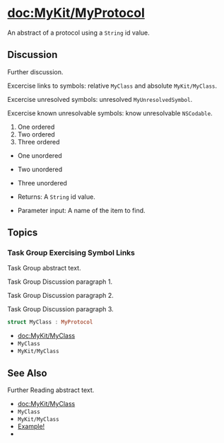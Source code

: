 # <doc:MyKit/MyProtocol>

An abstract of a protocol using a `String` id value.

## Discussion

Further discussion.

Excercise links to symbols: relative ``MyClass`` and absolute ``MyKit/MyClass``. 

Excercise unresolved symbols: unresolved ``MyUnresolvedSymbol``.

Excercise known unresolvable symbols: know unresolvable ``NSCodable``.

1. One ordered
2. Two ordered
3. Three ordered

- One unordered
- Two unordered
- Three unordered

- Returns: A `String` id value.

- Parameter input: A name of the item to find.

## Topics

### Task Group Exercising Symbol Links

Task Group abstract text.

Task Group Discussion paragraph 1.

Task Group Discussion paragraph 2.

Task Group Discussion paragraph 3.

```swift
struct MyClass : MyProtocol
```

 - <doc:MyKit/MyClass>
 - ``MyClass``
 - ``MyKit/MyClass``

## See Also

Further Reading abstract text.

 - <doc:MyKit/MyClass>
 - ``MyClass``
 - ``MyKit/MyClass``
 - [Example!](https://www.example.com)
 - [](https://www.example.com)

<!-- Copyright (c) 2021 Apple Inc and the Swift Project authors. All Rights Reserved. -->
